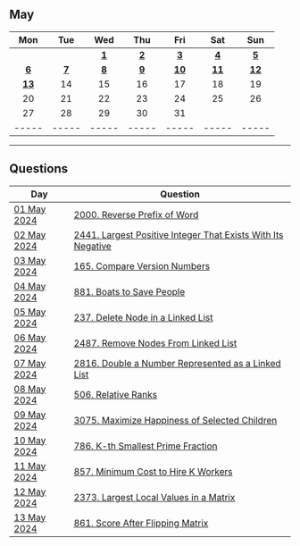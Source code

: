 May
---
| Mon | Tue | Wed | Thu | Fri | Sat | Sun |
| :---: | :---: | :---: | :---: | :---: | :---: | :---: |
|     |     | [**1**](01) | [**2**](02) | [**3**](03) | [**4**](04) | [**5**](05) |
| [**6**](06) | [**7**](07) | [**8**](08) | [**9**](09) | [**10**](10) | [**11**](11) | [**12**](12) |
| [**13**](13) | 14  | 15  | 16  | 17  | 18  | 19  |
| 20  | 21  | 22  | 23  | 24  | 25  | 26  |
| 27  | 28  | 29  | 30  | 31  |     |     |
| ----- | ----- | ----- | ----- | ----- | ----- | ----- |

---

Questions
---
| Day | Question |
| --- | --- |
| [01 May 2024](01) | [2000. Reverse Prefix of Word](https://leetcode.com/problems/reverse-prefix-of-word) |
| [02 May 2024](02) | [2441. Largest Positive Integer That Exists With Its Negative](https://leetcode.com/problems/largest-positive-integer-that-exists-with-its-negative) |
| [03 May 2024](03) | [165. Compare Version Numbers](https://leetcode.com/problems/compare-version-numbers) |
| [04 May 2024](04) | [881. Boats to Save People](https://leetcode.com/problems/boats-to-save-people) |
| [05 May 2024](05) | [237. Delete Node in a Linked List](https://leetcode.com/problems/delete-node-in-a-linked-list) |
| [06 May 2024](06) | [2487. Remove Nodes From Linked List](https://leetcode.com/problems/remove-nodes-from-linked-list) |
| [07 May 2024](07) | [2816. Double a Number Represented as a Linked List](https://leetcode.com/problems/double-a-number-represented-as-a-linked-list) |
| [08 May 2024](08) | [506. Relative Ranks](https://leetcode.com/problems/relative-ranks) |
| [09 May 2024](09) | [3075. Maximize Happiness of Selected Children](https://leetcode.com/problems/maximize-happiness-of-selected-children) |
| [10 May 2024](10) | [786. K-th Smallest Prime Fraction](https://leetcode.com/problems/k-th-smallest-prime-fraction) |
| [11 May 2024](11) | [857. Minimum Cost to Hire K Workers](https://leetcode.com/problems/minimum-cost-to-hire-k-workers) |
| [12 May 2024](12) | [2373. Largest Local Values in a Matrix](https://leetcode.com/problems/largest-local-values-in-a-matrix) |
| [13 May 2024](13) | [861. Score After Flipping Matrix](https://leetcode.com/problems/score-after-flipping-matrix) |
